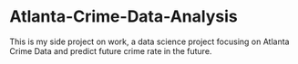 # Atlanta-Crime-Data-Analysis
This is my side project on work, a data science project focusing on Atlanta Crime Data and predict future crime rate in the future.
